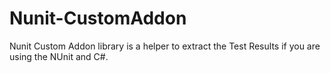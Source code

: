 # Nunit-CustomAddon
Nunit Custom Addon library is a helper to extract the Test Results if you are using the NUnit and C#. 
